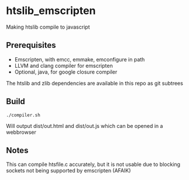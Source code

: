 # htslib_emscripten

Making htslib compile to javascript

## Prerequisites

- Emscripten, with emcc, emmake, emconfigure in path
- LLVM and clang compiler for emscripten
- Optional, java, for google closure compiler

The htslib and zlib dependencies are available in this repo as git subtrees

## Build

    ./compiler.sh

Will output dist/out.html and dist/out.js which can be opened in a webbrowser

## Notes

This can compile htsfile.c accurately, but it is not usable due to blocking sockets not being supported by emscripten (AFAIK)
